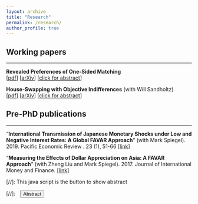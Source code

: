 ```yaml
---
layout: archive
title: "Research"
permalink: /research/
author_profile: true
---
```


## Working papers
---

**Revealed Preferences of One-Sided Matching**  
[[pdf](files/Tai_RevPrefOneSidedMatching.pdf)] 
[[arXiv](https://arxiv.org/abs/2210.14388)] 
[<a href="#/" onclick="visib('RevPref')">click for abstract</a>]

<div id="RevPref" style="display: none; text-align: justify; line-height: 1.2">
	This paper studies the testable implications of the core in an exchange economy when agents' preferences are unknown. Through a revealed preferences perspective, I build a model in which the core is testable. The setting a pure exchange economy with indivisible goods and unit demand. The key identifying assumption is that agents' preferences are solely determined by observable characteristics. The setting and assumption allow me to build on earlier results and obtain if and only if conditions for rationalizability of the observed allocation. These conditions are meaningful, intuitive, and tractable. Further, the results formally link together the core, competitive equilibrium, and Afriat's theorem. I also develop a method to estimate utility parameters from repeated observations of exchange economies; the setting is akin to Fox (2010). The allocation being in the core implies necessary moment inequalities, which I use to obtain partial identification.
<br><br/></div>

**House-Swapping with Objective Indifferences** (with Will Sandholtz)  
[[pdf](files/Tai_HouseSwapwObjIndiff.pdf)] 
[[arXiv](https://arxiv.org/abs/2306.09529)]
[<a href="#/" onclick="visib('ObjInd')">click for abstract</a>]

<div id="ObjInd" style="display: none; text-align: justify; line-height: 1.2">
	We study the classic house-swapping problem of Shapley and Scarf (1974) in a setting where agents may have "objective" indifferences, i.e., indifferences that are shared by all agents. In other words, if any one agent is indifferent between two houses, then all agents are indifferent between those two houses. The most direct interpretation is the presence of multiple copies of the same object. Our setting is a special case of the house-swapping problem with general indifferences. We derive a simple, easily interpretable algorithm that produces the unique strict core allocation of the house-swapping market, if it exists. Our algorithm runs in square-polynomial time, a substantial improvement over the cubed time methods for the more general problem. 
<br><br/></div>


## Pre-PhD publications
---
“**International Transmission of Japanese Monetary Shocks under Low and Negative Interest Rates: A Global FAVAR Approach**” (with Mark Spiegel). 2019. Pacific Economic Review . 23 (1), 51-66 [[link](https://onlinelibrary.wiley.com/doi/10.1111/1468-0106.12252)]

“**Measuring the Effects of Dollar Appreciation on Asia: A FAVAR Approach**” (with Zheng Liu and Mark Spiegel). 2017. Journal of International Money and Finance. [[link](https://www.sciencedirect.com/science/article/abs/pii/S0261560617300451?via%3Dihub)]




[//]: This java script is the button to show abstract
 <script>
  function visib(id) {
   var x = document.getElementById(id);
   if (x.style.display === "block") {
     x.style.display = "none";
   } else {
     x.style.display = "block";
   }
 }
 </script>

 [//]:&emsp;<button onclick="visib('polariz')" class="btn btn--inverse btn--small">Abstract</button>


